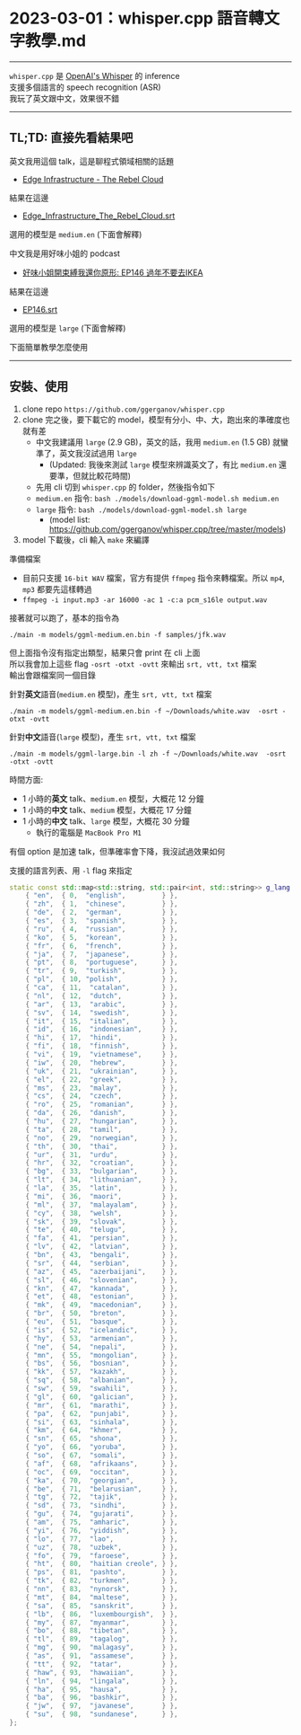 # 2023-03-01：whisper.cpp 語音轉文字教學.md


------------

`whisper.cpp` 是 [OpenAI's Whisper](https://github.com/openai/whisper) 的 inference  
支援多個語言的 speech recognition (ASR)  
我玩了英文跟中文，效果很不錯  

------------

## TL;TD: 直接先看結果吧


英文我用這個 talk，這是聊程式領域相關的話題
- [Edge Infrastructure - The Rebel Cloud](https://www.youtube.com/watch?v=OLxcuL_zWBA)

結果在這邊
- [Edge_Infrastructure_The_Rebel_Cloud.srt](./assets/files/Edge_Infrastructure_The_Rebel_Cloud.srt)

選用的模型是 `medium.en` (下面會解釋)

中文我是用好味小姐的 podcast
- [好味小姐開束縛我還你原形: EP146 過年不要去IKEA](https://podcasts.apple.com/tw/podcast/ep146-%E9%81%8E%E5%B9%B4%E4%B8%8D%E8%A6%81%E5%8E%BBikea/id1522773953?i=1000597335122)

結果在這邊
- [EP146.srt](./assets/files/EP146.srt)

選用的模型是 `large` (下面會解釋)  

下面簡單教學怎麼使用  

------------

## 安裝、使用

1. clone repo `https://github.com/ggerganov/whisper.cpp`
2. clone 完之後，要下載它的 model，模型有分小、中、大，跑出來的準確度也就有差
    - 中文我建議用 `large` (2.9 GB)，英文的話，我用 `medium.en` (1.5 GB) 就蠻準了，英文我沒試過用 `large`
      - (Updated: 我後來測試 `large` 模型來辨識英文了，有比 `medium.en` 還要準，但就比較花時間)
    - 先用 cli 切到 `whisper.cpp` 的 folder，然後指令如下
    - `medium.en` 指令: `bash ./models/download-ggml-model.sh medium.en`
    - `large` 指令: `bash ./models/download-ggml-model.sh large`
      - (model list: https://github.com/ggerganov/whisper.cpp/tree/master/models)
3. model 下載後，cli 輸入 `make` 來編譯

準備檔案
- 目前只支援 `16-bit WAV` 檔案，官方有提供 `ffmpeg` 指令來轉檔案。所以 `mp4`, `mp3` 都要先這樣轉過
- `ffmpeg -i input.mp3 -ar 16000 -ac 1 -c:a pcm_s16le output.wav`

接著就可以跑了，基本的指令為
```shell
./main -m models/ggml-medium.en.bin -f samples/jfk.wav
``` 

但上面指令沒有指定出類型，結果只會 print 在 cli 上面  
所以我會加上這些 flag `-osrt -otxt -ovtt` 來輸出 `srt, vtt, txt` 檔案  
輸出會跟檔案同一個目錄  


針對**英文**語音(`medium.en` 模型)，產生 `srt, vtt, txt` 檔案  
```
./main -m models/ggml-medium.en.bin -f ~/Downloads/white.wav  -osrt -otxt -ovtt
```


針對**中文**語音(`large` 模型)，產生 `srt, vtt, txt` 檔案  
```
./main -m models/ggml-large.bin -l zh -f ~/Downloads/white.wav  -osrt -otxt -ovtt
```

時間方面: 
- 1 小時的**英文** talk、`medium.en` 模型，大概花 12 分鐘   
- 1 小時的**中文** talk、`medium` 模型，大概花 17 分鐘   
- 1 小時的**中文** talk、`large` 模型，大概花 30 分鐘   
  - 執行的電腦是 `MacBook Pro M1`

有個 option 是加速 talk，但準確率會下降，我沒試過效果如何  

支援的語言列表、用 `-l` flag 來指定
```cpp
static const std::map<std::string, std::pair<int, std::string>> g_lang = {
    { "en",  { 0,  "english",         } },
    { "zh",  { 1,  "chinese",         } },
    { "de",  { 2,  "german",          } },
    { "es",  { 3,  "spanish",         } },
    { "ru",  { 4,  "russian",         } },
    { "ko",  { 5,  "korean",          } },
    { "fr",  { 6,  "french",          } },
    { "ja",  { 7,  "japanese",        } },
    { "pt",  { 8,  "portuguese",      } },
    { "tr",  { 9,  "turkish",         } },
    { "pl",  { 10, "polish",          } },
    { "ca",  { 11,  "catalan",        } },
    { "nl",  { 12,  "dutch",          } },
    { "ar",  { 13,  "arabic",         } },
    { "sv",  { 14,  "swedish",        } },
    { "it",  { 15,  "italian",        } },
    { "id",  { 16,  "indonesian",     } },
    { "hi",  { 17,  "hindi",          } },
    { "fi",  { 18,  "finnish",        } },
    { "vi",  { 19,  "vietnamese",     } },
    { "iw",  { 20,  "hebrew",         } },
    { "uk",  { 21,  "ukrainian",      } },
    { "el",  { 22,  "greek",          } },
    { "ms",  { 23,  "malay",          } },
    { "cs",  { 24,  "czech",          } },
    { "ro",  { 25,  "romanian",       } },
    { "da",  { 26,  "danish",         } },
    { "hu",  { 27,  "hungarian",      } },
    { "ta",  { 28,  "tamil",          } },
    { "no",  { 29,  "norwegian",      } },
    { "th",  { 30,  "thai",           } },
    { "ur",  { 31,  "urdu",           } },
    { "hr",  { 32,  "croatian",       } },
    { "bg",  { 33,  "bulgarian",      } },
    { "lt",  { 34,  "lithuanian",     } },
    { "la",  { 35,  "latin",          } },
    { "mi",  { 36,  "maori",          } },
    { "ml",  { 37,  "malayalam",      } },
    { "cy",  { 38,  "welsh",          } },
    { "sk",  { 39,  "slovak",         } },
    { "te",  { 40,  "telugu",         } },
    { "fa",  { 41,  "persian",        } },
    { "lv",  { 42,  "latvian",        } },
    { "bn",  { 43,  "bengali",        } },
    { "sr",  { 44,  "serbian",        } },
    { "az",  { 45,  "azerbaijani",    } },
    { "sl",  { 46,  "slovenian",      } },
    { "kn",  { 47,  "kannada",        } },
    { "et",  { 48,  "estonian",       } },
    { "mk",  { 49,  "macedonian",     } },
    { "br",  { 50,  "breton",         } },
    { "eu",  { 51,  "basque",         } },
    { "is",  { 52,  "icelandic",      } },
    { "hy",  { 53,  "armenian",       } },
    { "ne",  { 54,  "nepali",         } },
    { "mn",  { 55,  "mongolian",      } },
    { "bs",  { 56,  "bosnian",        } },
    { "kk",  { 57,  "kazakh",         } },
    { "sq",  { 58,  "albanian",       } },
    { "sw",  { 59,  "swahili",        } },
    { "gl",  { 60,  "galician",       } },
    { "mr",  { 61,  "marathi",        } },
    { "pa",  { 62,  "punjabi",        } },
    { "si",  { 63,  "sinhala",        } },
    { "km",  { 64,  "khmer",          } },
    { "sn",  { 65,  "shona",          } },
    { "yo",  { 66,  "yoruba",         } },
    { "so",  { 67,  "somali",         } },
    { "af",  { 68,  "afrikaans",      } },
    { "oc",  { 69,  "occitan",        } },
    { "ka",  { 70,  "georgian",       } },
    { "be",  { 71,  "belarusian",     } },
    { "tg",  { 72,  "tajik",          } },
    { "sd",  { 73,  "sindhi",         } },
    { "gu",  { 74,  "gujarati",       } },
    { "am",  { 75,  "amharic",        } },
    { "yi",  { 76,  "yiddish",        } },
    { "lo",  { 77,  "lao",            } },
    { "uz",  { 78,  "uzbek",          } },
    { "fo",  { 79,  "faroese",        } },
    { "ht",  { 80,  "haitian creole", } },
    { "ps",  { 81,  "pashto",         } },
    { "tk",  { 82,  "turkmen",        } },
    { "nn",  { 83,  "nynorsk",        } },
    { "mt",  { 84,  "maltese",        } },
    { "sa",  { 85,  "sanskrit",       } },
    { "lb",  { 86,  "luxembourgish",  } },
    { "my",  { 87,  "myanmar",        } },
    { "bo",  { 88,  "tibetan",        } },
    { "tl",  { 89,  "tagalog",        } },
    { "mg",  { 90,  "malagasy",       } },
    { "as",  { 91,  "assamese",       } },
    { "tt",  { 92,  "tatar",          } },
    { "haw", { 93,  "hawaiian",       } },
    { "ln",  { 94,  "lingala",        } },
    { "ha",  { 95,  "hausa",          } },
    { "ba",  { 96,  "bashkir",        } },
    { "jw",  { 97,  "javanese",       } },
    { "su",  { 98,  "sundanese",      } },
};
```
